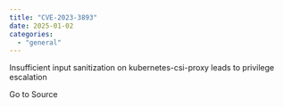 ```yaml
---
title: "CVE-2023-3893"
date: 2025-01-02
categories: 
  - "general"
---
```


Insufficient input sanitization on kubernetes-csi-proxy leads to privilege escalation

Go to Source
